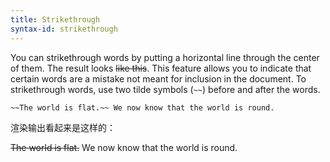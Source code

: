 ```yaml
---
title: Strikethrough
syntax-id: strikethrough
---
```


You can strikethrough words by putting a horizontal line through the center of them. The result looks ~~like this~~. This feature allows you to indicate that certain words are a mistake not meant for inclusion in the document. To strikethrough words, use two tilde symbols (`~~`) before and after the words.

```
~~The world is flat.~~ We now know that the world is round.
```

渲染输出看起来是这样的：

~~The world is flat.~~ We now know that the world is round.
